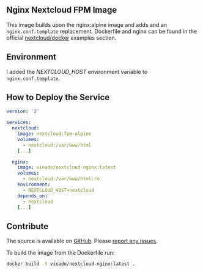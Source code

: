 ## Nginx Nextcloud FPM Image

This image builds upon the nginx:alpine image and adds and an `nginx.conf.template` replacement. Dockerfile and nginx can be found in the official [nextcloud/docker](https://github.com/nextcloud/docker/tree/master/.examples) examples section.

## Environment

I added the *NEXTCLOUD_HOST* environment variable to `nginx.conf.template`.

## How to Deploy the Service

```yaml
version: '2'

services:
  nextcloud:
    image: nextcloud:fpm-alpine
    volumes:
      - nextcloud:/var/www/html
    [...]

  nginx:
    image: vinado/nextcloud-nginx:latest
    volumes:
      - nextcloud:/var/www/html:ro
    environment:
      - NEXTCLOUD_HOST=nextcloud
    depends_on:
      - nextcloud
    [...]
```

## Contribute

The source is available on [GitHub](https://github.com/V1ncNet/docker). Please [report any issues](https://github.com/V1ncNet/docker/issues).

To build the image from the Dockerfile run:

```sh
docker build -t vinado/nextcloud-nginx:latest .
```
